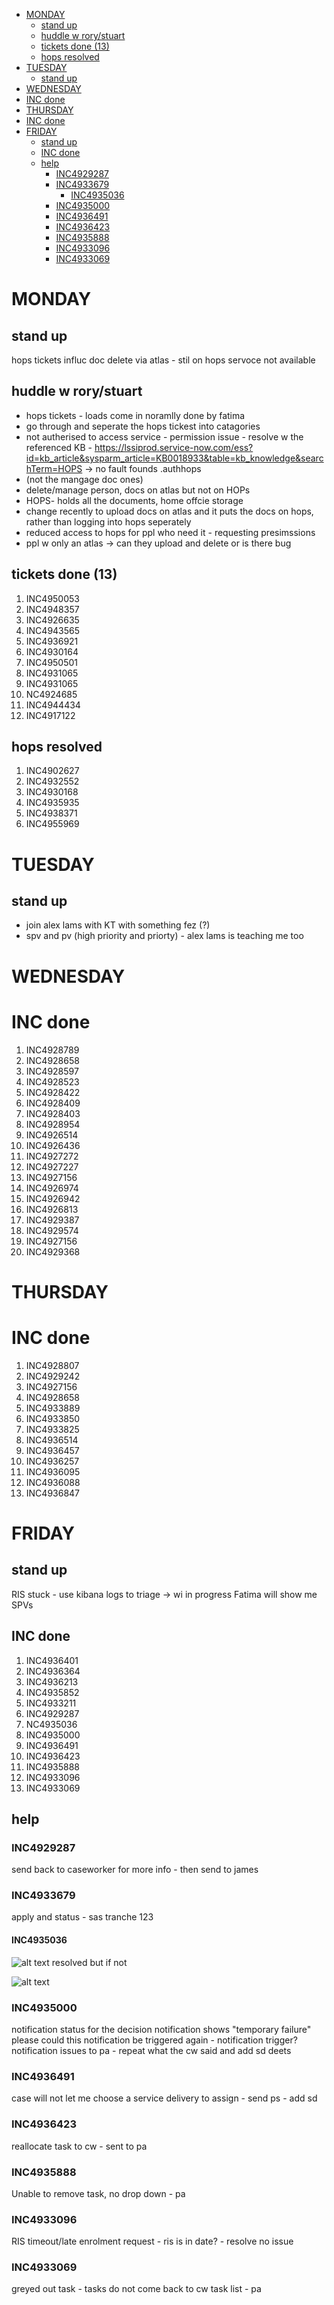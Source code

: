 
- [MONDAY](#monday)
  - [stand up](#stand-up)
  - [huddle w rory/stuart](#huddle-w-rorystuart)
  - [tickets done (13)](#tickets-done-13)
  - [hops resolved](#hops-resolved)
- [TUESDAY](#tuesday)
  - [stand up](#stand-up-1)
- [WEDNESDAY](#wednesday)
- [INC done](#inc-done)
- [THURSDAY](#thursday)
- [INC done](#inc-done-1)
- [FRIDAY](#friday)
  - [stand up](#stand-up-2)
  - [INC done](#inc-done-2)
  - [help](#help)
    - [INC4929287](#inc4929287)
    - [INC4933679](#inc4933679)
      - [INC4935036](#inc4935036)
    - [INC4935000](#inc4935000)
    - [INC4936491](#inc4936491)
    - [INC4936423](#inc4936423)
    - [INC4935888](#inc4935888)
    - [INC4933096](#inc4933096)
    - [INC4933069](#inc4933069)

# MONDAY 
## stand up
hops tickets influc
doc delete via atlas - stil on hops 
servoce not available 

## huddle w rory/stuart
- hops tickets - loads come in noramlly done by fatima
- go through and seperate the hops tickest into catagories 
- not autherised to access service - permission issue - resolve w the referenced KB - https://lssiprod.service-now.com/ess?id=kb_article&sysparm_article=KB0018933&table=kb_knowledge&searchTerm=HOPS -> no fault founds .authhops
- (not the mangage doc ones)
- delete/manage person, docs on atlas but not on HOPs
- HOPS- holds all the documents, home offcie storage 
- change recently to upload docs on atlas and it puts the docs on hops, rather than logging into hops seperately
- reduced access to hops for ppl who need it - requesting presimssions
- ppl w only an atlas -> can they upload and delete or is there bug


## tickets done (13)
1. INC4950053
2. INC4948357
3. INC4926635
4. INC4943565
5. INC4936921
6. INC4930164
7. INC4950501
8. INC4931065
9. INC4931065
10. NC4924685
11. INC4944434
12. INC4917122


## hops resolved 
1. INC4902627
2. INC4932552
3. INC4930168
4. INC4935935
5. INC4938371
6. INC4955969

# TUESDAY 
## stand up
- join alex lams with KT with something fez (?)
- spv and pv (high priority and priorty) - alex lams is teaching me too

# WEDNESDAY 

# INC done 
1. INC4928789
2. INC4928658
3. INC4928597
4. INC4928523
5. INC4928422
6. INC4928409
7. INC4928403
8. INC4928954
9. INC4926514
10. INC4926436
11. INC4927272
12. INC4927227
13. INC4927156
14. INC4926974
15. INC4926942
16. INC4926813
17. INC4929387
18. INC4929574
19. INC4927156
20. INC4929368


# THURSDAY 
# INC done
1. INC4928807
2. INC4929242
3. INC4927156
4. INC4928658
5. INC4933889
6. INC4933850
7. INC4933825
8. INC4936514
9. INC4936457
10. INC4936257
11. INC4936095
12. INC4936088
13. INC4936847


# FRIDAY 
## stand up

RIS stuck - use kibana logs to triage -> wi in progress
Fatima will show me SPVs

## INC done
1. INC4936401
2. INC4936364
3. INC4936213
4. INC4935852
5. INC4933211
6. INC4929287
7. NC4935036
8. INC4935000
9. INC4936491
10. INC4936423
11. INC4935888
12. INC4933096
13. INC4933069



## help
### INC4929287
send back to caseworker for more info - then send to james 

### INC4933679
apply and status - sas tranche 123 

#### INC4935036
![alt text](image-39.png)
resolved but if not 

![alt text](image-38.png)


### INC4935000
notification status for the decision notification shows "temporary failure" please could this notification be triggered again - notification trigger?
notification issues to pa - repeat what the cw said and add sd deets

### INC4936491
case will not let me choose a service delivery to assign - send ps - add sd

### INC4936423
reallocate task to cw - sent to pa

### INC4935888
Unable to remove task, no drop down - pa

### INC4933096
RIS timeout/late enrolment request - ris is in date? - resolve no issue

### INC4933069
greyed out task - tasks do not come back to cw task list - pa 















